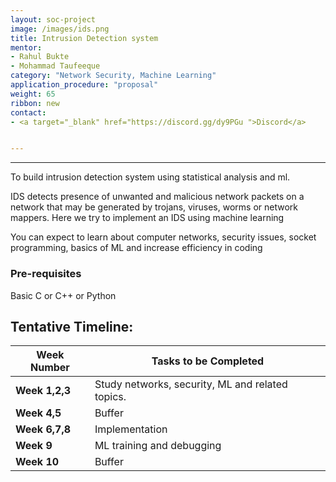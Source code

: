 ```yaml
---
layout: soc-project
image: /images/ids.png
title: Intrusion Detection system 
mentor:
- Rahul Bukte  
- Mohammad Taufeeque 
category: "Network Security, Machine Learning"
application_procedure: "proposal"
weight: 65
ribbon: new
contact:
- <a target="_blank" href="https://discord.gg/dy9PGu ">Discord</a>


---
```


---
To build intrusion detection system using statistical analysis and ml. 

<!--break-->
IDS detects presence of unwanted and malicious network packets on a network that may be generated by trojans, viruses, worms or network mappers. Here we try to implement an IDS using machine learning
<!--break-->

You can expect to learn about computer networks, security issues, socket programming, basics of ML and increase efficiency in coding


### Pre-requisites
 Basic C or C++ or Python

<!--break-->



## Tentative Timeline:

|Week Number  | Tasks to be Completed|
|--- | --- | 
|**Week 1,2,3** | Study networks, security, ML and related topics.
|**Week 4,5** |Buffer|
|**Week 6,7,8** | Implementation |
|**Week 9** |ML training and debugging |
|**Week 10** | Buffer |

<!--break-->














